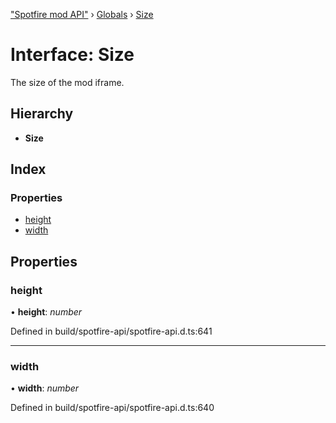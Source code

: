["Spotfire mod API"](../README.md) › [Globals](../globals.md) › [Size](size.md)

# Interface: Size

The size of the mod iframe.

## Hierarchy

* **Size**

## Index

### Properties

* [height](size.md#height)
* [width](size.md#width)

## Properties

###  height

• **height**: *number*

Defined in build/spotfire-api/spotfire-api.d.ts:641

___

###  width

• **width**: *number*

Defined in build/spotfire-api/spotfire-api.d.ts:640
